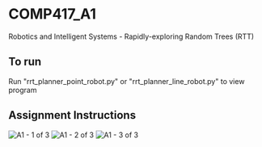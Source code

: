 # COMP417_A1
Robotics and Intelligent Systems - Rapidly-exploring Random Trees (RTT)

## To run

Run "rrt_planner_point_robot.py" or "rrt_planner_line_robot.py" to view program

## Assignment Instructions
![A1 - 1 of 3](https://github.com/amanijam/COMP417_A1/assets/19826681/1bc4d582-6ea5-4ab9-ac92-57c5993082d0)
![A1 - 2 of 3](https://github.com/amanijam/COMP417_A1/assets/19826681/c6eb16e4-ce0b-4880-853c-016c258e6f9f)
![A1 - 3 of 3](https://github.com/amanijam/COMP417_A1/assets/19826681/c493e334-b98e-4fd7-912a-2a38eacbdc87)
